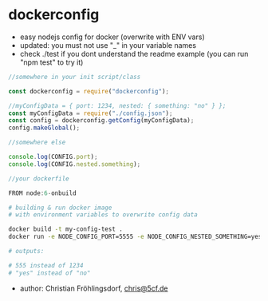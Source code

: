 # dockerconfig
- easy nodejs config for docker (overwrite with ENV vars)
- updated: you must not use "_" in your variable names
- check ./test if you dont understand the readme example (you can run "npm test" to try it)

```javascript
//somewhere in your init script/class

const dockerconfig = require("dockerconfig");

//myConfigData = { port: 1234, nested: { something: "no" } };
const myConfigData = require("./config.json");
const config = dockerconfig.getConfig(myConfigData);
config.makeGlobal();

//somewhere else

console.log(CONFIG.port);
console.log(CONFIG.nested.something);

//your dockerfile

FROM node:6-onbuild
```

```bash
# building & run docker image
# with environment variables to overwrite config data

docker build -t my-config-test .
docker run -e NODE_CONFIG_PORT=5555 -e NODE_CONFIG_NESTED_SOMETHING=yes my-config-test

# outputs:

# 555 instead of 1234
# "yes" instead of "no"
```

- author: Christian Fröhlingsdorf, <chris@5cf.de>